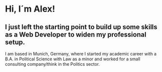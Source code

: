 # Hi, I´m Alex!

## I just left the starting point to build up some skills as a Web Developer to widen my professional setup.

I am based in Munich, Germany, where I started my academic career with a B.A. in Political Science with Law as a minor and worked for a small consulting company/think in the Politics sector.
